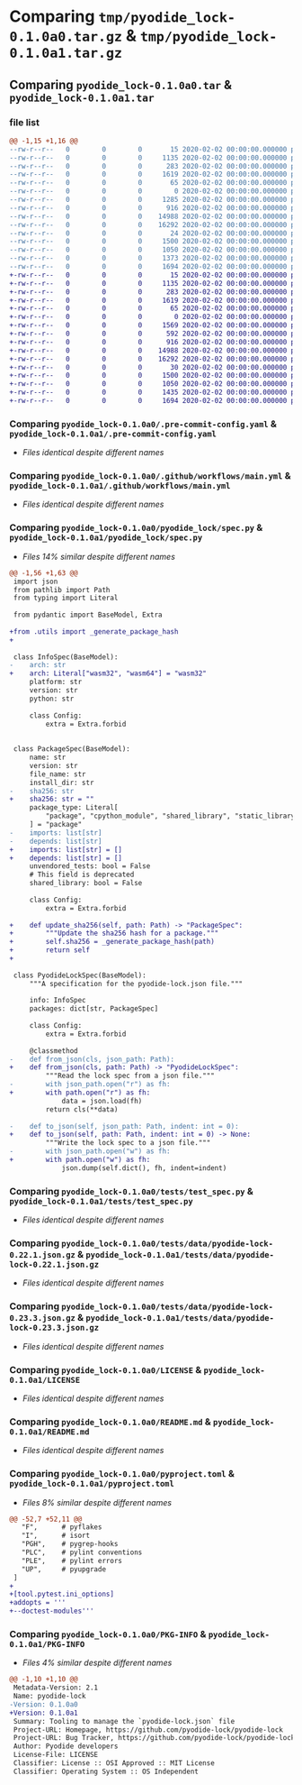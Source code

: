 # Comparing `tmp/pyodide_lock-0.1.0a0.tar.gz` & `tmp/pyodide_lock-0.1.0a1.tar.gz`

## Comparing `pyodide_lock-0.1.0a0.tar` & `pyodide_lock-0.1.0a1.tar`

### file list

```diff
@@ -1,15 +1,16 @@
--rw-r--r--   0        0        0       15 2020-02-02 00:00:00.000000 pyodide_lock-0.1.0a0/.codecov.yml
--rw-r--r--   0        0        0     1135 2020-02-02 00:00:00.000000 pyodide_lock-0.1.0a0/.pre-commit-config.yaml
--rw-r--r--   0        0        0      283 2020-02-02 00:00:00.000000 pyodide_lock-0.1.0a0/CHANGELOG.md
--rw-r--r--   0        0        0     1619 2020-02-02 00:00:00.000000 pyodide_lock-0.1.0a0/.github/workflows/main.yml
--rw-r--r--   0        0        0       65 2020-02-02 00:00:00.000000 pyodide_lock-0.1.0a0/pyodide_lock/__init__.py
--rw-r--r--   0        0        0        0 2020-02-02 00:00:00.000000 pyodide_lock-0.1.0a0/pyodide_lock/py.typed
--rw-r--r--   0        0        0     1285 2020-02-02 00:00:00.000000 pyodide_lock-0.1.0a0/pyodide_lock/spec.py
--rw-r--r--   0        0        0      916 2020-02-02 00:00:00.000000 pyodide_lock-0.1.0a0/tests/test_spec.py
--rw-r--r--   0        0        0    14988 2020-02-02 00:00:00.000000 pyodide_lock-0.1.0a0/tests/data/pyodide-lock-0.22.1.json.gz
--rw-r--r--   0        0        0    16292 2020-02-02 00:00:00.000000 pyodide_lock-0.1.0a0/tests/data/pyodide-lock-0.23.3.json.gz
--rw-r--r--   0        0        0       24 2020-02-02 00:00:00.000000 pyodide_lock-0.1.0a0/.gitignore
--rw-r--r--   0        0        0     1500 2020-02-02 00:00:00.000000 pyodide_lock-0.1.0a0/LICENSE
--rw-r--r--   0        0        0     1050 2020-02-02 00:00:00.000000 pyodide_lock-0.1.0a0/README.md
--rw-r--r--   0        0        0     1373 2020-02-02 00:00:00.000000 pyodide_lock-0.1.0a0/pyproject.toml
--rw-r--r--   0        0        0     1694 2020-02-02 00:00:00.000000 pyodide_lock-0.1.0a0/PKG-INFO
+-rw-r--r--   0        0        0       15 2020-02-02 00:00:00.000000 pyodide_lock-0.1.0a1/.codecov.yml
+-rw-r--r--   0        0        0     1135 2020-02-02 00:00:00.000000 pyodide_lock-0.1.0a1/.pre-commit-config.yaml
+-rw-r--r--   0        0        0      283 2020-02-02 00:00:00.000000 pyodide_lock-0.1.0a1/CHANGELOG.md
+-rw-r--r--   0        0        0     1619 2020-02-02 00:00:00.000000 pyodide_lock-0.1.0a1/.github/workflows/main.yml
+-rw-r--r--   0        0        0       65 2020-02-02 00:00:00.000000 pyodide_lock-0.1.0a1/pyodide_lock/__init__.py
+-rw-r--r--   0        0        0        0 2020-02-02 00:00:00.000000 pyodide_lock-0.1.0a1/pyodide_lock/py.typed
+-rw-r--r--   0        0        0     1569 2020-02-02 00:00:00.000000 pyodide_lock-0.1.0a1/pyodide_lock/spec.py
+-rw-r--r--   0        0        0      592 2020-02-02 00:00:00.000000 pyodide_lock-0.1.0a1/pyodide_lock/utils.py
+-rw-r--r--   0        0        0      916 2020-02-02 00:00:00.000000 pyodide_lock-0.1.0a1/tests/test_spec.py
+-rw-r--r--   0        0        0    14988 2020-02-02 00:00:00.000000 pyodide_lock-0.1.0a1/tests/data/pyodide-lock-0.22.1.json.gz
+-rw-r--r--   0        0        0    16292 2020-02-02 00:00:00.000000 pyodide_lock-0.1.0a1/tests/data/pyodide-lock-0.23.3.json.gz
+-rw-r--r--   0        0        0       30 2020-02-02 00:00:00.000000 pyodide_lock-0.1.0a1/.gitignore
+-rw-r--r--   0        0        0     1500 2020-02-02 00:00:00.000000 pyodide_lock-0.1.0a1/LICENSE
+-rw-r--r--   0        0        0     1050 2020-02-02 00:00:00.000000 pyodide_lock-0.1.0a1/README.md
+-rw-r--r--   0        0        0     1435 2020-02-02 00:00:00.000000 pyodide_lock-0.1.0a1/pyproject.toml
+-rw-r--r--   0        0        0     1694 2020-02-02 00:00:00.000000 pyodide_lock-0.1.0a1/PKG-INFO
```

### Comparing `pyodide_lock-0.1.0a0/.pre-commit-config.yaml` & `pyodide_lock-0.1.0a1/.pre-commit-config.yaml`

 * *Files identical despite different names*

### Comparing `pyodide_lock-0.1.0a0/.github/workflows/main.yml` & `pyodide_lock-0.1.0a1/.github/workflows/main.yml`

 * *Files identical despite different names*

### Comparing `pyodide_lock-0.1.0a0/pyodide_lock/spec.py` & `pyodide_lock-0.1.0a1/pyodide_lock/spec.py`

 * *Files 14% similar despite different names*

```diff
@@ -1,56 +1,63 @@
 import json
 from pathlib import Path
 from typing import Literal
 
 from pydantic import BaseModel, Extra
 
+from .utils import _generate_package_hash
+
 
 class InfoSpec(BaseModel):
-    arch: str
+    arch: Literal["wasm32", "wasm64"] = "wasm32"
     platform: str
     version: str
     python: str
 
     class Config:
         extra = Extra.forbid
 
 
 class PackageSpec(BaseModel):
     name: str
     version: str
     file_name: str
     install_dir: str
-    sha256: str
+    sha256: str = ""
     package_type: Literal[
         "package", "cpython_module", "shared_library", "static_library"
     ] = "package"
-    imports: list[str]
-    depends: list[str]
+    imports: list[str] = []
+    depends: list[str] = []
     unvendored_tests: bool = False
     # This field is deprecated
     shared_library: bool = False
 
     class Config:
         extra = Extra.forbid
 
+    def update_sha256(self, path: Path) -> "PackageSpec":
+        """Update the sha256 hash for a package."""
+        self.sha256 = _generate_package_hash(path)
+        return self
+
 
 class PyodideLockSpec(BaseModel):
     """A specification for the pyodide-lock.json file."""
 
     info: InfoSpec
     packages: dict[str, PackageSpec]
 
     class Config:
         extra = Extra.forbid
 
     @classmethod
-    def from_json(cls, json_path: Path):
+    def from_json(cls, path: Path) -> "PyodideLockSpec":
         """Read the lock spec from a json file."""
-        with json_path.open("r") as fh:
+        with path.open("r") as fh:
             data = json.load(fh)
         return cls(**data)
 
-    def to_json(self, json_path: Path, indent: int = 0):
+    def to_json(self, path: Path, indent: int = 0) -> None:
         """Write the lock spec to a json file."""
-        with json_path.open("w") as fh:
+        with path.open("w") as fh:
             json.dump(self.dict(), fh, indent=indent)
```

### Comparing `pyodide_lock-0.1.0a0/tests/test_spec.py` & `pyodide_lock-0.1.0a1/tests/test_spec.py`

 * *Files identical despite different names*

### Comparing `pyodide_lock-0.1.0a0/tests/data/pyodide-lock-0.22.1.json.gz` & `pyodide_lock-0.1.0a1/tests/data/pyodide-lock-0.22.1.json.gz`

 * *Files identical despite different names*

### Comparing `pyodide_lock-0.1.0a0/tests/data/pyodide-lock-0.23.3.json.gz` & `pyodide_lock-0.1.0a1/tests/data/pyodide-lock-0.23.3.json.gz`

 * *Files identical despite different names*

### Comparing `pyodide_lock-0.1.0a0/LICENSE` & `pyodide_lock-0.1.0a1/LICENSE`

 * *Files identical despite different names*

### Comparing `pyodide_lock-0.1.0a0/README.md` & `pyodide_lock-0.1.0a1/README.md`

 * *Files identical despite different names*

### Comparing `pyodide_lock-0.1.0a0/pyproject.toml` & `pyodide_lock-0.1.0a1/pyproject.toml`

 * *Files 8% similar despite different names*

```diff
@@ -52,7 +52,11 @@
   "F",      # pyflakes
   "I",      # isort
   "PGH",    # pygrep-hooks
   "PLC",    # pylint conventions
   "PLE",    # pylint errors
   "UP",     # pyupgrade
 ]
+
+[tool.pytest.ini_options]
+addopts = '''
+--doctest-modules'''
```

### Comparing `pyodide_lock-0.1.0a0/PKG-INFO` & `pyodide_lock-0.1.0a1/PKG-INFO`

 * *Files 4% similar despite different names*

```diff
@@ -1,10 +1,10 @@
 Metadata-Version: 2.1
 Name: pyodide-lock
-Version: 0.1.0a0
+Version: 0.1.0a1
 Summary: Tooling to manage the `pyodide-lock.json` file
 Project-URL: Homepage, https://github.com/pyodide-lock/pyodide-lock
 Project-URL: Bug Tracker, https://github.com/pyodide-lock/pyodide-lock/issues
 Author: Pyodide developers
 License-File: LICENSE
 Classifier: License :: OSI Approved :: MIT License
 Classifier: Operating System :: OS Independent
```

